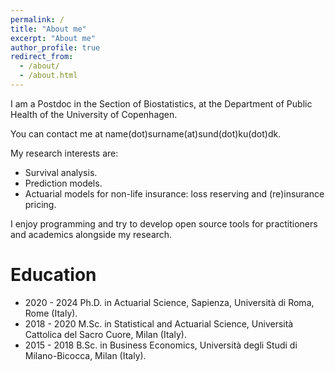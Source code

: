 ```yaml
---
permalink: /
title: "About me"
excerpt: "About me"
author_profile: true
redirect_from: 
  - /about/
  - /about.html
---
```


I am a Postdoc in the Section of Biostatistics, at the Department of Public Health of the University of Copenhagen.

You can contact me at name(dot)surname(at)sund(dot)ku(dot)dk.

My research interests are:

* Survival analysis.
* Prediction models.
* Actuarial models for non-life insurance: loss reserving and (re)insurance pricing.

I enjoy programming and try to develop open source tools for practitioners and academics alongside my research.

Education
========================

* 2020 - 2024 Ph.D. in Actuarial Science, Sapienza, Università di Roma, Rome (Italy).
* 2018 - 2020 M.Sc. in Statistical and Actuarial Science, Università Cattolica del Sacro Cuore, Milan (Italy).  
* 2015 - 2018 B.Sc. in Business Economics, Università degli Studi di Milano-Bicocca, Milan (Italy).  